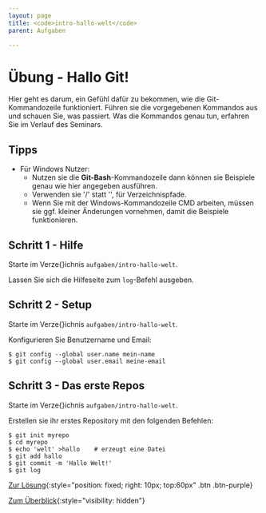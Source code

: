 ```yaml
---
layout: page
title: <code>intro-hallo-welt</code>
parent: Aufgaben

---
```

# Übung - Hallo Git!

Hier geht es darum, ein Gefühl dafür zu bekommen,
wie die Git-Kommandozeile funktioniert.
Führen sie die vorgegebenen Kommandos aus und schauen Sie,
was passiert.
Was die Kommandos genau tun, erfahren Sie im Verlauf des Seminars.

## Tipps

* Für Windows Nutzer:
  - Nutzen sie die **Git-Bash**-Kommandozeile dann können sie Beispiele
    genau wie hier angegeben ausführen.
  - Verwenden sie '/' statt '\', für Verzeichnispfade.
  - Wenn Sie mit der Windows-Kommandozeile CMD arbeiten,
    müssen sie ggf. kleiner Änderungen vornehmen,
    damit die Beispiele funktionieren.


<!--UEB-Hallo Git!--><h2>Schritt 1 - Hilfe</h2>

Starte im Verze{}ichnis `aufgaben/intro-hallo-welt`.

Lassen Sie sich die Hilfeseite zum `log`-Befehl ausgeben.

<!--UEB-Hallo Git!--><h2>Schritt 2 - Setup</h2>

Starte im Verze{}ichnis `aufgaben/intro-hallo-welt`.

Konfigurieren Sie Benutzername und Email:

    $ git config --global user.name mein-name
    $ git config --global user.email meine-email

<!--UEB-Hallo Git!--><h2>Schritt 3 - Das erste Repos</h2>

Starte im Verze{}ichnis `aufgaben/intro-hallo-welt`.

Erstellen sie ihr erstes Repository mit den folgenden Befehlen:

    $ git init myrepo
    $ cd myrepo
    $ echo 'welt' >hallo    # erzeugt eine Datei
    $ git add hallo
    $ git commit -m 'Hallo Welt!'
    $ git log

[Zur Lösung](loesung-intro-hallo-welt.html){:style="position: fixed; right: 10px; top:60px" .btn .btn-purple}

[Zum Überblick](../../ueberblick.html){:style="visibility: hidden"}

